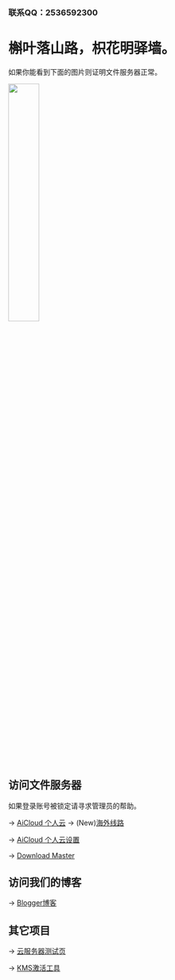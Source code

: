 ### 联系QQ：2536592300

# 槲叶落山路，枳花明驿墙。

如果你能看到下面的图片则证明文件服务器正常。

<img src="https://cloud-cdn.yingyingying.xyz:2096/AICLOUD1664609148/dou_original_0_2_too_young_too_simple.gif" width="35%">

## 访问文件服务器

如果登录账号被锁定请寻求管理员的帮助。

→ [AiCloud 个人云](https://cloud.yingyingying.xyz:2096) → (New)[海外线路](https://cloud-cdn.yingyingying.xyz:2096)

→ [AiCloud 个人云设置](https://cloud.yingyingying.xyz:8443/cloud_settings.asp)

→ [Download Master](https://cloud.yingyingying.xyz:8481/downloadmaster/index.asp)

## 访问我们的博客

→ [Blogger博客](https://ghs.yingyingying.xyz)

## 其它项目

→ [云服务器测试页](https://rcs.yingyingying.xyz)

→ [KMS激活工具](https://cloud.yingyingying.xyz:2096/AICLOUD1615769437/KMSpico_setup.exe)
